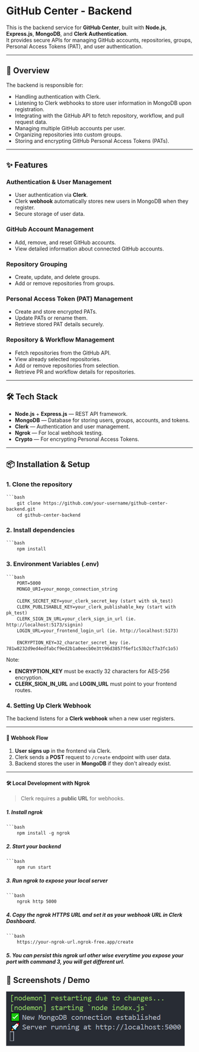 # GitHub Center - Backend

This is the backend service for **GitHub Center**, built with **Node.js**, **Express.js**, **MongoDB**, and **Clerk Authentication**.  
It provides secure APIs for managing GitHub accounts, repositories, groups, Personal Access Tokens (PAT), and user authentication.

---

## 🚀 Overview

The backend is responsible for:
- Handling authentication with Clerk.
- Listening to Clerk webhooks to store user information in MongoDB upon registration.
- Integrating with the GitHub API to fetch repository, workflow, and pull request data.
- Managing multiple GitHub accounts per user.
- Organizing repositories into custom groups.
- Storing and encrypting GitHub Personal Access Tokens (PATs).

---

## ✨ Features

### **Authentication & User Management**
- User authentication via **Clerk**.
- Clerk **webhook** automatically stores new users in MongoDB when they register.
- Secure storage of user data.

### **GitHub Account Management**
- Add, remove, and reset GitHub accounts.
- View detailed information about connected GitHub accounts.

### **Repository Grouping**
- Create, update, and delete groups.
- Add or remove repositories from groups.

### **Personal Access Token (PAT) Management**
- Create and store encrypted PATs.
- Update PATs or rename them.
- Retrieve stored PAT details securely.

### **Repository & Workflow Management**
- Fetch repositories from the GitHub API.
- View already selected repositories.
- Add or remove repositories from selection.
- Retrieve PR and workflow details for repositories.

---

## 🛠 Tech Stack

- **Node.js** + **Express.js** — REST API framework.
- **MongoDB** — Database for storing users, groups, accounts, and tokens.
- **Clerk** — Authentication and user management.
- **Ngrok** — For local webhook testing.
- **Crypto** — For encrypting Personal Access Tokens.

---

## 📦 Installation & Setup

### **1. Clone the repository**
    ```bash
        git clone https://github.com/your-username/github-center-backend.git
        cd github-center-backend

### **2. Install dependencies**
    ```bash
        npm install

### **3. Environment Variables (.env)**
    ```bash
        PORT=5000
        MONGO_URI=your_mongo_connection_string

        CLERK_SECRET_KEY=your_clerk_secret_key (start with sk_test)
        CLERK_PUBLISHABLE_KEY=your_clerk_publishable_key (start with pk_test)
        CLERK_SIGN_IN_URL=your_clerk_sign_in_url (ie. http://localhost:5173/signin)
        LOGIN_URL=your_frontend_login_url (ie. http://localhost:5173)

        ENCRYPTION_KEY=32_character_secret_key (ie. 781w8232d9ed4edfabcf9ed2b1a0eecb0e3tt96d3857f6ef1c53b2cf7a3fc1o5)
Note:
 - **ENCRYPTION_KEY** must be exactly 32 characters for AES-256 encryption.
 - **CLERK_SIGN_IN_URL** and **LOGIN_URL** must point to your frontend routes.

### **4. Setting Up Clerk Webhook**
The backend listens for a **Clerk webhook** when a new user registers.

---

#### 📜 Webhook Flow

1. **User signs up** in the frontend via Clerk.
2. Clerk sends a **POST** request to `/create` endpoint with user data.
3. Backend stores the user in **MongoDB** if they don't already exist.

---

#### 🛠 Local Development with Ngrok

> Clerk requires a **public URL** for webhooks.

##### 1. Install ngrok

    ```bash
        npm install -g ngrok

##### 2. Start your backend

    ```bash
        npm run start

##### 3. Run ngrok to expose your local server

    ```bash
        ngrok http 5000

##### 4. Copy the ngrok HTTPS URL and set it as your webhook URL in Clerk Dashboard.

    ```bash
        https://your-ngrok-url.ngrok-free.app/create

##### 5. You can persist this ngrok url other wise everytime you expose your port with command 3, you will get different url.

## 📸 Screenshots / Demo
![CLI View](public/cli.png)





